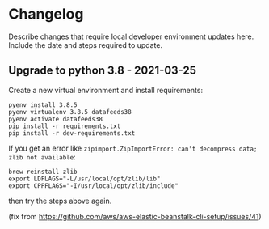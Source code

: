 # Changelog

Describe changes that require local developer environment updates here.
Include the date and steps required to update.

## Upgrade to python 3.8 - 2021-03-25

Create a new virtual environment and install requirements:

```
pyenv install 3.8.5
pyenv virtualenv 3.8.5 datafeeds38
pyenv activate datafeeds38
pip install -r requirements.txt
pip install -r dev-requirements.txt
```

If you get an error like `zipimport.ZipImportError: can't decompress data; zlib not available`:

```
brew reinstall zlib
export LDFLAGS="-L/usr/local/opt/zlib/lib"
export CPPFLAGS="-I/usr/local/opt/zlib/include"
```

then try the steps above again.

(fix from https://github.com/aws/aws-elastic-beanstalk-cli-setup/issues/41)
